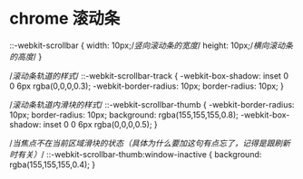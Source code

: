 
# chrome 滚动条

::-webkit-scrollbar {
	width: 10px;/*竖向滚动条的宽度*/
	height: 10px;/*横向滚动条的高度*/
}

/*滚动条轨道的样式*/
::-webkit-scrollbar-track {
	-webkit-box-shadow: inset 0 0 6px rgba(0,0,0,0.3);
	-webkit-border-radius: 10px;
	border-radius: 10px;
}

/*滚动条轨道内滑块的样式*/
::-webkit-scrollbar-thumb {
	-webkit-border-radius: 10px;
	border-radius: 10px;
	background: rgba(155,155,155,0.8);
	-webkit-box-shadow: inset 0 0 6px rgba(0,0,0,0.5);
}

/*当焦点不在当前区域滑块的状态（具体为什么要加这句有点忘了，记得是跟刷新时有关）*/
::-webkit-scrollbar-thumb:window-inactive {
	background: rgba(155,155,155,0.4);
}

